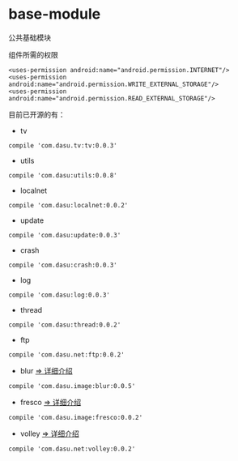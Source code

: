 # base-module
公共基础模块  

组件所需的权限
```
<uses-permission android:name="android.permission.INTERNET"/>
<uses-permission android:name="android.permission.WRITE_EXTERNAL_STORAGE"/>
<uses-permission android:name="android.permission.READ_EXTERNAL_STORAGE"/>
```

目前已开源的有：  

- tv

```  
compile 'com.dasu.tv:tv:0.0.3'
```

- utils

```  
compile 'com.dasu:utils:0.0.8'
```

- localnet

```
compile 'com.dasu:localnet:0.0.2'
```

- update

```
compile 'com.dasu:update:0.0.3'
```

- crash

```
compile 'com.dasu:crash:0.0.3'
```

- log

```
compile 'com.dasu:log:0.0.3'
```

- thread

```
compile 'com.dasu:thread:0.0.2'
```

- ftp

```
compile 'com.dasu.net:ftp:0.0.2'
```

- blur [=> 详细介绍](./blur)

```
compile 'com.dasu.image:blur:0.0.5'
```

- fresco [=> 详细介绍](./fresco)

```
compile 'com.dasu.image:fresco:0.0.2'
```

- volley [=> 详细介绍](./volley)

```
compile 'com.dasu.net:volley:0.0.2'
```

